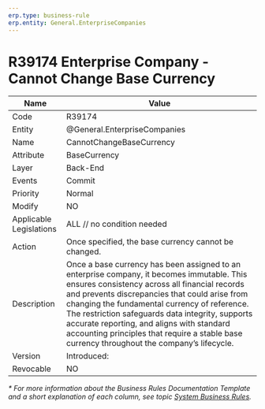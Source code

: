 ```yaml
---
erp.type: business-rule
erp.entity: General.EnterpriseCompanies
---
```


# R39174 Enterprise Company - Cannot Change Base Currency
| Name | Value |
| ---- | ----- |
| Code | R39174 |
| Entity | @General.EnterpriseCompanies |
| Name | CannotChangeBaseCurrency |
| Attribute | BaseCurrency |
| Layer | Back-End |
| Events | Commit |
| Priority | Normal |
| Modify | NO |
| Applicable Legislations | ALL // no condition needed |
| Action | Once specified, the base currency cannot be changed. |
| Description | Once a base currency has been assigned to an enterprise company, it becomes immutable. This ensures consistency across all financial records and prevents discrepancies that could arise from changing the fundamental currency of reference. The restriction safeguards data integrity, supports accurate reporting, and aligns with standard accounting principles that require a stable base currency throughout the company’s lifecycle. |
| Version | Introduced: |
| Revocable | NO |

*\* For more information about the Business Rules Documentation Template and a short explanation of each column, see
topic [System Business Rules](../templates/template-description-system-business-rules.md).*
